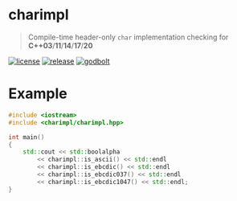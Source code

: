# charimpl
> Compile-time header-only `char` implementation checking for **C++03**/**11**/**14**/**17**/**20**

[![license][badge.license]][license]
[![release][badge.release]][release]
[![godbolt][badge.godbolt]][godbolt]

[badge.license]: https://img.shields.io/badge/license-mit-blue.svg
[license]: https://github.com/igozdev/charimpl/blob/main/LICENSE

[badge.release]: https://img.shields.io/github/release/igozdev/charimpl.svg
[release]: https://github.com/igozdev/charimpl/releases/latest

[badge.godbolt]: https://img.shields.io/badge/try_it-on_godbolt-indigo.svg
[godbolt]: https://godbolt.org/z/rGqM1YMsd

# Example
```cpp
#include <iostream>
#include <charimpl/charimpl.hpp>

int main()
{
    std::cout << std::boolalpha
        << charimpl::is_ascii() << std::endl
        << charimpl::is_ebcdic() << std::endl
        << charimpl::is_ebcdic037() << std::endl
        << charimpl::is_ebcdic1047() << std::endl;
}
```
